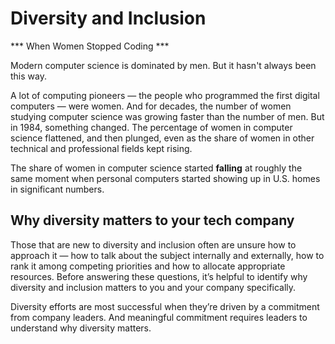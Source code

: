 # Diversity and Inclusion 

*** When Women Stopped Coding ***

Modern computer science is dominated by men. But it hasn't always been this way.

A lot of computing pioneers — the people who programmed the first digital computers — were women. And for decades, the number of women studying computer science was growing faster than the number of men. But in 1984, something changed. The percentage of women in computer science flattened, and then plunged, even as the share of women in other technical and professional fields kept rising.

 The share of women in computer science started **falling** at roughly the same moment when personal computers started showing up in U.S. homes in significant numbers.

## Why diversity matters to your tech company

Those that are new to diversity and inclusion often are unsure how to approach it — how to talk about the subject internally and externally, how to rank it among competing priorities and how to allocate appropriate resources. Before answering these questions, it’s helpful to identify why diversity and inclusion matters to you and your company specifically.

Diversity efforts are most successful when they’re driven by a commitment from company leaders. And meaningful commitment requires leaders to understand why diversity matters. 